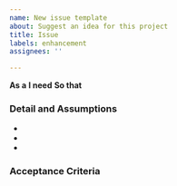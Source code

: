 ```yaml
---
name: New issue template
about: Suggest an idea for this project
title: Issue
labels: enhancement
assignees: ''

---
```


**As a**
**I need**
**So that**

### Detail and Assumptions
*
*
*

### Acceptance Criteria
````Gherkin

````
